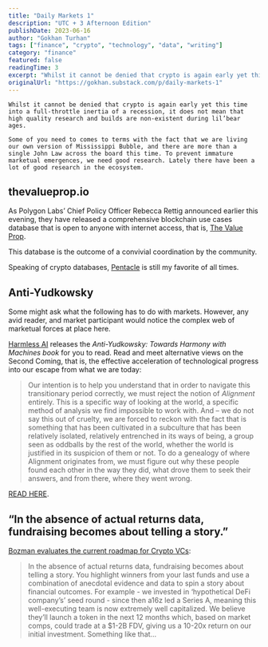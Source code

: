 ```yaml
---
title: "Daily Markets 1"
description: "UTC + 3 Afternoon Edition"
publishDate: 2023-06-16
author: "Gokhan Turhan"
tags: ["finance", "crypto", "technology", "data", "writing"]
category: "finance"
featured: false
readingTime: 3
excerpt: "Whilst it cannot be denied that crypto is again early yet this time into a full-throttle inertia of a recession, it does not mean that high quality research and builds are non-existent during..."
originalUrl: "https://gokhan.substack.com/p/daily-markets-1"
---
```


`Whilst it cannot be denied that crypto is again early yet this time into a full-throttle inertia of a recession, it does not mean that high quality research and builds are non-existent during lil’bear ages. `

`Some of you need to comes to terms with the fact that we are living our own version of Mississippi Bubble, and there are more than a single John Law across the board this time. To prevent immature marketual emergences, we need good research. Lately there have been a lot of good research in the ecosystem.`

## thevalueprop.io

As Polygon Labs’ Chief Policy Officer Rebecca Rettig announced earlier this evening, they have released a comprehensive blockchain use cases database that is open to anyone with internet access, that is, [The Value Prop](https://thevalueprop.io/).

This database is the outcome of a convivial coordination by the community.

Speaking of crypto databases, [Pentacle](https://pentacle.xyz/) is still my favorite of all times.

## Anti-Yudkowsky

Some might ask what the following has to do with markets. However, any avid reader, and market participant would notice the complex web of marketual forces at place here.

[Harmless AI](https://twitter.com/harmlessai) releases the *Anti-Yudkowsky: Towards Harmony with Machines book* for you to read. Read and meet alternative views on the Second Coming, that is, the effective acceleration of technological progress into our escape from what we are today:

>
> Our intention is to help you understand that in order to navigate this transitionary period correctly, we must reject the notion of *Alignment* entirely. This is a specific way of looking at the world, a specific method of analysis we find impossible to work with. And – we do not say this out of cruelty, we are forced to reckon with the fact that is something that has been cultivated in a subculture that has been relatively isolated, relatively entrenched in its ways of being, a group seen as oddballs by the rest of the world, whether the world is justified in its suspicion of them or not. To do a genealogy of where Alignment originates from, we must figure out why these people found each other in the way they did, what drove them to seek their answers, and from there, where they went wrong.
>

[READ HERE](http://antiyudkowsky.com/).

## “In the absence of actual returns data, fundraising becomes about telling a story.”

[Bozman evaluates the current roadmap for Crypto VCs](https://benlakoff.substack.com/p/dealflow-may-23):

>
> In the absence of actual returns data, fundraising becomes about telling a story. You highlight winners from your last funds and use a combination of anecdotal evidence and data to spin a story about financial outcomes. For example - we invested in ‘hypothetical DeFi company’s’ seed round - since then a16z led a Series A, meaning this well-executing team is now extremely well capitalized. We believe they’ll launch a token in the next 12 months which, based on market comps, could trade at a $1-2B FDV, giving us a 10-20x return on our initial investment. Something like that…
>
